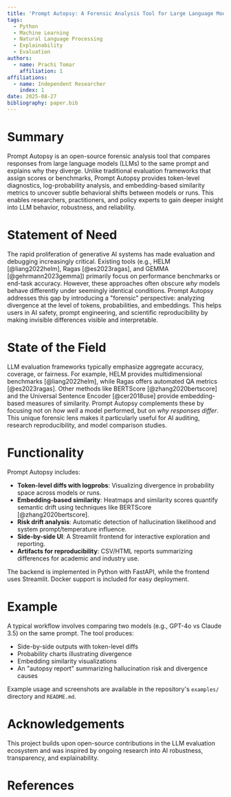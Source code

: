 ```yaml
---
title: 'Prompt Autopsy: A Forensic Analysis Tool for Large Language Model Outputs'
tags:
  - Python
  - Machine Learning
  - Natural Language Processing
  - Explainability
  - Evaluation
authors:
  - name: Prachi Tomar
    affiliation: 1
affiliations:
  - name: Independent Researcher
    index: 1
date: 2025-08-27
bibliography: paper.bib
---
```


# Summary

Prompt Autopsy is an open-source forensic analysis tool that compares responses from large language models (LLMs) to the same prompt and explains why they diverge. Unlike traditional evaluation frameworks that assign scores or benchmarks, Prompt Autopsy provides token-level diagnostics, log-probability analysis, and embedding-based similarity metrics to uncover subtle behavioral shifts between models or runs. This enables researchers, practitioners, and policy experts to gain deeper insight into LLM behavior, robustness, and reliability.

# Statement of Need

The rapid proliferation of generative AI systems has made evaluation and debugging increasingly critical. Existing tools (e.g., HELM [@liang2022helm], Ragas [@es2023ragas], and GEMMA [@gehrmann2023gemma]) primarily focus on performance benchmarks or end-task accuracy. However, these approaches often obscure *why* models behave differently under seemingly identical conditions. Prompt Autopsy addresses this gap by introducing a "forensic" perspective: analyzing divergence at the level of tokens, probabilities, and embeddings. This helps users in AI safety, prompt engineering, and scientific reproducibility by making invisible differences visible and interpretable.

# State of the Field

LLM evaluation frameworks typically emphasize aggregate accuracy, coverage, or fairness. For example, HELM provides multidimensional benchmarks [@liang2022helm], while Ragas offers automated QA metrics [@es2023ragas]. Other methods like BERTScore [@zhang2020bertscore] and the Universal Sentence Encoder [@cer2018use] provide embedding-based measures of similarity. Prompt Autopsy complements these by focusing not on *how well* a model performed, but on *why responses differ*. This unique forensic lens makes it particularly useful for AI auditing, research reproducibility, and model comparison studies.

# Functionality

Prompt Autopsy includes:
- **Token-level diffs with logprobs**: Visualizing divergence in probability space across models or runs.
- **Embedding-based similarity**: Heatmaps and similarity scores quantify semantic drift using techniques like BERTScore [@zhang2020bertscore].
- **Risk drift analysis**: Automatic detection of hallucination likelihood and system prompt/temperature influence.
- **Side-by-side UI**: A Streamlit frontend for interactive exploration and reporting.
- **Artifacts for reproducibility**: CSV/HTML reports summarizing differences for academic and industry use.

The backend is implemented in Python with FastAPI, while the frontend uses Streamlit. Docker support is included for easy deployment.

# Example

A typical workflow involves comparing two models (e.g., GPT-4o vs Claude 3.5) on the same prompt. The tool produces:
- Side-by-side outputs with token-level diffs
- Probability charts illustrating divergence
- Embedding similarity visualizations
- An "autopsy report" summarizing hallucination risk and divergence causes

Example usage and screenshots are available in the repository's `examples/` directory and `README.md`.

# Acknowledgements

This project builds upon open-source contributions in the LLM evaluation ecosystem and was inspired by ongoing research into AI robustness, transparency, and explainability.

# References